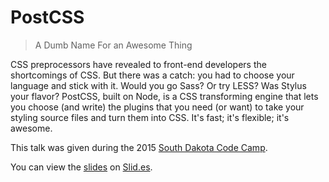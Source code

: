 # PostCSS

  > A Dumb Name For an Awesome Thing

CSS preprocessors have revealed to front-end developers the shortcomings of CSS. But there was a catch: you had to choose your language and stick with it. Would you go Sass? Or try LESS? Was Stylus your flavor? PostCSS, built on Node, is a CSS transforming engine that lets you choose (and write) the plugins that you need (or want) to take your styling source files and turn them into CSS. It's fast; it's flexible; it's awesome.

This talk was given during the 2015 [South Dakota Code Camp](http://southdakotacodecamp.net/).

You can view the [slides](https://slid.es/awayken/2015sdcodecamp) on [Slid.es](http://slid.es/).

